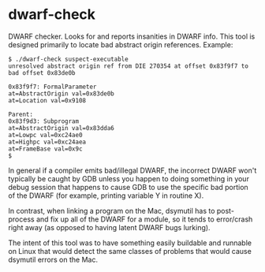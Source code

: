 # dwarf-check

DWARF checker. Looks for and reports insanities in DWARF info. This tool is designed primarily to locate bad abstract origin references. Example:

```
$ ./dwarf-check suspect-executable
unresolved abstract origin ref from DIE 270354 at offset 0x83f9f7 to bad offset 0x83de0b

0x83f9f7: FormalParameter
at=AbstractOrigin val=0x83de0b
at=Location val=0x9108

Parent:
0x83f9d3: Subprogram
at=AbstractOrigin val=0x83dda6
at=Lowpc val=0xc24ae0
at=Highpc val=0xc24aea
at=FrameBase val=0x9c
$
```

In general if a compiler emits bad/illegal DWARF, the incorrect DWARF won't typically be caught by GDB unless you happen to doing something in your debug session that happens to cause GDB to use the specific bad portion of the DWARF (for example, printing variable Y in routine X). 

In contrast, when linking a program on the Mac, dsymutil has to post-process and fix up all of the DWARF for a module, so it tends to error/crash right away (as opposed to having latent DWARF bugs lurking). 

The intent of this tool was to have something easily buildable and runnable on Linux that would detect the same classes of problems that would cause dsymutil errors on the Mac.
